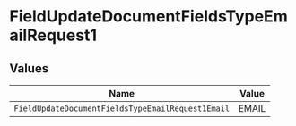 # FieldUpdateDocumentFieldsTypeEmailRequest1


## Values

| Name                                              | Value                                             |
| ------------------------------------------------- | ------------------------------------------------- |
| `FieldUpdateDocumentFieldsTypeEmailRequest1Email` | EMAIL                                             |